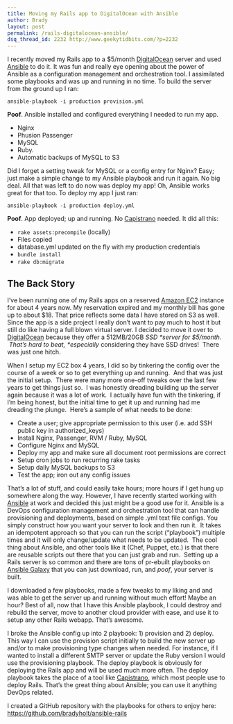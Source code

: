 ```yaml
---
title: Moving my Rails app to DigitalOcean with Ansible
author: Brady
layout: post
permalink: /rails-digitalocean-ansible/
dsq_thread_id: 2232 http://www.geekytidbits.com/?p=2232
---
```

I recently moved my Rails app to a $5/month [DigitalOcean](https://www.digitalocean.com/?refcode=974ef9a471c1) server and used [Ansible](http://www.ansible.com/) to do it. It was fun and really eye opening about the power of Ansible as a configuration management and orchestration tool. I assimilated some playbooks and was up and running in no time. To build the server from the ground up I ran:

    ansible-playbook -i production provision.yml


**Poof**. Ansible installed and configured everything I needed to run my app.

  * Nginx
  * Phusion Passenger
  * MySQL
  * Ruby.
  * Automatic backups of MySQL to S3

Did I forget a setting tweak for MySQL or a config entry for Nginx? Easy; just make a simple change to my Ansible playbook and run it again. No big deal. All that was left to do now was deploy my app! Oh, Ansible works great for that too. To deploy my app I just ran:

    ansible-playbook -i production deploy.yml


**Poof**. App deployed; up and running. No [Capistrano][3] needed. It did all this:

  * `rake assets:precompile` (locally)
  * Files copied
  * database.yml updated on the fly with my production credentials
  * `bundle install`
  * `rake db:migrate`

## The Back Story

I&#8217;ve been running one of my Rails apps on a reserved [Amazon EC2][4] instance for about 4 years now. My reservation expired and my monthly bill has gone up to about $18. That price reflects some data I have stored on S3 as well. Since the app is a side project I really don&#8217;t want to pay much to host it but still do like having a full blown virtual server. I decided to move it over to [DigitalOcean](https://www.digitalocean.com/?refcode=974ef9a471c1) because they offer a 512MB/20GB *SSD \*server for $5/month.  That&#8217;s hard to beat, \*especially* considering they have SSD drives!  There was just one hitch.  

When I setup my EC2 box 4 years, I did so by tinkering the config over the course of a week or so to get everything up and running.  And that was just the initial setup.  There were many more one-off tweaks over the last few years to get things just so.  I was honestly dreading building up the server again because it was a lot of work.  I actually have fun with the tinkering, if I&#8217;m being honest, but the initial time to get it up and running had me dreading the plunge.  Here&#8217;s a sample of what needs to be done:

  * Create a user; give appropriate permission to this user (i.e. add SSH public key in authorized_keys)
  * Install Nginx, Passenger, RVM / Ruby, MySQL
  * Configure Nginx and MySQL
  * Deploy my app and make sure all document root permissions are correct
  * Setup cron jobs to run recurring rake tasks
  * Setup daily MySQL backups to S3
  * Test the app; iron out any config issues

That&#8217;s a lot of stuff, and could easily take hours; more hours if I get hung up somewhere along the way. However, I have recently started working with [Ansible][5] at work and decided this just might be a good use for it. Ansible is a DevOps configuration management and orchestration tool that can handle provisioning and deployments, based on simple .yml text file configs. You simply construct how you want your server to look and then run it.  It takes an idempotent approach so that you can run the script (&#8220;playbook&#8221;) multiple times and it will only change/update what needs to be updated.  The cool thing about Ansible, and other tools like it (Chef, Puppet, etc.) is that there are reusable scripts out there that you can just grab and run.  Setting up a Rails server is so common and there are tons of pr-ebuilt playbooks on [Ansible Galaxy][6] that you can just download, run, and *poof*, your server is built.

I downloaded a few playbooks, made a few tweaks to my liking and and was able to get the server up and running without much effort! Maybe an hour? Best of all, now that I have this Ansible playbook, I could destroy and rebuild the server, move to another cloud provider with ease, and use it to setup any other Rails webapp. That&#8217;s awesome.

I broke the Ansible config up into 2 playbook: 1) provision and 2) deploy. This way I can use the provision script initially to build the new server up and/or to make provisioning type changes when needed. For instance, if I wanted to install a different SMTP server or update the Ruby version I would use the provisioning playbook. The deploy playbook is obviously for deploying the Rails app and will be used much more often. The deploy playbook takes the place of a tool like [Capistrano][3], which most people use to deploy Rails. That&#8217;s the great thing about Ansible; you can use it anything DevOps related.

I created a GitHub repository with the playbooks for others to enjoy here: <https://github.com/bradyholt/ansible-rails>

 [3]: http://capistranorb.com/
 [4]: http://aws.amazon.com/ec2/
 [5]: http://www.ansible.com/home
 [6]: https://galaxy.ansible.com/
